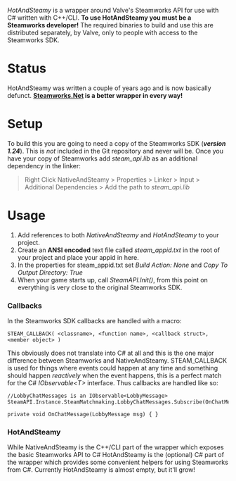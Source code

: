 *HotAndSteamy* is a wrapper around Valve's Steamworks API for use with C# written with C++/CLI. **To use HotAndSteamy you must be a Steamworks developer!** The required binaries to build and use this are distributed separately, by Valve, only to people with access to the Steamworks SDK.

# Status
HotAndSteamy was written a couple of years ago and is now basically defunct. **[Steamworks.Net](https://github.com/rlabrecque/Steamworks.NET) is a better wrapper in every way!**

# Setup

To build this you are going to need a copy of the Steamworks SDK (***version 1.24***). This is *not* included in the Git repository and never will be. Once you have your copy of Steamworks add *steam_api.lib* as an additional dependency in the linker:

> Right Click NativeAndSteamy > Properties > Linker > Input > Additional Dependencies > Add the path to *steam_api.lib*

# Usage

1. Add references to both *NativeAndSteamy* and *HotAndSteamy* to your project.
2. Create an **ANSI encoded** text file called *steam_appid.txt* in the root of your project and place your appid in here.
3. In the properties for steam_appid.txt set *Build Action: None* and *Copy To Output Directory: True*
4. When your game starts up, call *SteamAPI.Init()*, from this point on everything is very close to the original Steamworks SDK.

### Callbacks

In the Steamworks SDK callbacks are handled with a macro:

	STEAM_CALLBACK( <classname>, <function name>, <callback struct>, <member object> )
    
This obviously does not translate into C# at all and this is the one major difference between Steamworks and NativeAndSteamy. STEAM_CALLBACK is used for things where events could happen at any time and something should happen *reactively* when the event happens, this is a perfect match for the C# *IObservable<T\>* interface. Thus callbacks are handled like so:

	//LobbyChatMessages is an IObservable<LobbyMessage>
	SteamAPI.Instance.SteamMatchmaking.LobbyChatMessages.Subscribe(OnChatMessage);

	private void OnChatMessage(LobbyMessage msg) { }
	
### HotAndSteamy

While NativeAndSteamy is the C++/CLI part of the wrapper which exposes the basic Steamworks API to C# HotAndSteamy is the (optional) C# part of the wrapper which provides some convenient helpers for using Steamworks from C#. Currently HotAndSteamy is almost empty, but it'll grow!
